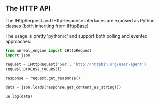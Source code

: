 The HTTP API
-

The IHttpRequest and IHttpResponse interfaces are exposed as Python classes (both inheriting from IHttpBase)

The usage is pretty 'pythonic' and support both polling and evented approaches:

```python
from unreal_engine import IHttpRequest
import json

request = IHttpRequest('Get', 'http://httpbin.org/user-agent')
request.process_request()

response = request.get_response()

data = json.loads(response.get_content_as_string())

ue.log(data)
```

